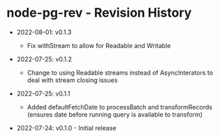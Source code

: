# node-pg-rev - Revision History

- 2022-08-01: v0.1.3
  - Fix withStream to allow for Readable and Writable

- 2022-07-25: v0.1.2
  - Change to using Readable streams instead of AsyncInterators to deal with stream closing issues

- 2022-07-25: v0.1.1
  - Added defaultFetchDate to processBatch and transformRecords (ensures date before running query is available to transform)

- 2022-07-24: v0.1.0 - Initial release
